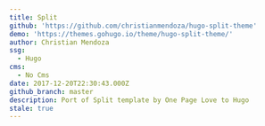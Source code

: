 ```yaml
---
title: Split
github: 'https://github.com/christianmendoza/hugo-split-theme'
demo: 'https://themes.gohugo.io/theme/hugo-split-theme/'
author: Christian Mendoza
ssg:
  - Hugo
cms:
  - No Cms
date: 2017-12-20T22:30:43.000Z
github_branch: master
description: Port of Split template by One Page Love to Hugo
stale: true
---
```

